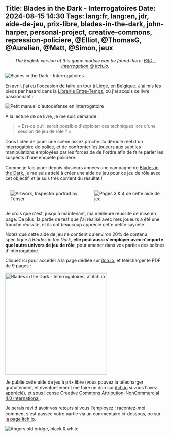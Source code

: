 Title: Blades in the Dark - Interrogatoires
Date: 2024-08-15 14:30
Tags: lang:fr, lang:en, jdr, aide-de-jeu, prix-libre, blades-in-the-dark, john-harper, personal-project, creative-commons, repression-policiere, @Elliot, @ThomasG, @Aurelien, @Matt, @Simon, jeux
---
_<center>The English version of this game module can be found there: [BitD - Interrogation @ itch.io](https://lucas-c.itch.io/blades-in-the-dark-interrogation).</center>_

![Blades in the Dark - Interrogatoires](images/2024/08/BitD-Interrogatoires.png)

En avril, j'ai eu l'occasion de faire un tour à Liège, en Belgique.
J'ai mis les pieds par hasard dans la [Librairie Entre-Temps](https://www.barricade.be/projets/librairie-entre-temps), où j'ai acquis ce livre passionnant :

![Petit manuel d'autodéfense en interrogatoire](images/readings/PetitManuelDAutoDefenseEnInterrogatoire.webp)

À la lecture de ce livre, je me suis demandé :

> « Est-ce qu'il serait possible d'exploiter ces techniques lors d'une session de jeu de rôle ? »

Dans l'idée de jouer une scène assez proche du déroulé réel d'un interrogatoire de police,
et de confronter les joueurs aux subtiles manipulations employées par les forces de de l'ordre
afin de faire parler les suspects d'une enquête policière.

Comme je fais jouer depuis plusieurs années une campagne de [Blades in the Dark](https://chezsoi.org/lucas/blog/tag/blades-in-the-dark.html),
je me suis attelé à créer une aide de jeu pour ce jeu de rôle avec cet objectif,
et je suis très content du résultat !

<div class="side-by-side">
  <img alt="Artwork, Inspector portrait by Tenseï" src="images/2024/08/BitD-Artworks-Portrait-by-Tensei.jpg">
  <img alt="Pages 3 & 4 de cette aide de jeu" src="images/2024/08/BitD-Interrogatoires-pages3-4.jpg">
</div>

Je crois que c'est, jusqu'à maintenant, ma meilleure réussite de mise en page.
De plus, la partie de test que j'ai réalisé avec mes joueurs a été une franche réussite,
et ils ont beaucoup apprécié cette petite saynète.

Notez que cette aide de jeu ne contient qu'environ 20% de contenu spécifique à _Blades in the Dark_,
**elle peut aussi s'employer avec n'importe quel autre univers de jeu de rôle**,
pour amener dans vos parties des scènes d'interrogatoire.

Cliquez ici pour accéder à la page dédiée sur [itch.io](https://lucas-c.itch.io/), et télécharger le PDF de 9 pages :

[<img alt="Blades in the Dark - Interrogatoires, at itch.io" src="images/2024/08/BitD-Interrogatoires-itch.io.jpg" style="width: 20rem">](https://lucas-c.itch.io/blades-in-the-dark-interrogatoires)

Je publie cette aide de jeu à prix libre (vous pouvez la télécharger gratuitement, et éventuellement me faire un don sur [itch.io](https://lucas-c.itch.io/blades-in-the-dark-interrogatoires) si vous l'avez apprécié), et sous license <a rel="license" href="http://creativecommons.org/licenses/by-nc/4.0/">Creative Commons Attribution-NonCommercial 4.0 International</a>.

Je serais ravi d'avoir vos retours si vous l'employez :
racontez-moi comment s'est passée votre partie via un commentaire ci-dessous, ou sur [la page itch.io](https://lucas-c.itch.io/blades-in-the-dark-interrogatoires).

![Angers old bridge, black & white](images/2024/08/angers-ma-03.jpg)

<style>
.side-by-side > * {
  margin: 1rem auto;
  max-width: 100%;
}
@media (min-width:768px) {
  .side-by-side {
    display: flex;
    justify-content: center;
    align-items: center;
  }
  .side-by-side > * {
    margin: 1rem;
    max-width: 50%;
  }
}
</style>

<!-- Com' : cf. GitHub -->
